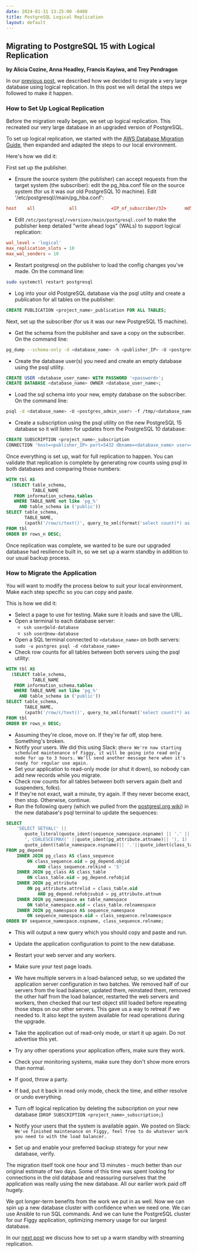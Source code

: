 ```yaml
---
date: 2024-01-31 13:25:00 -0400
title: PostgreSQL Logical Replication
layout: default
---
```


## Migrating to PostgreSQL 15 with Logical Replication 
**by Alicia Cozine, Anna Headley, Francis Kayiwa, and Trey Pendragon**

In our [previous post](2023-11-08-migrating-postgres-via-replication), we described how we decided to migrate a very large database using logical replication. In this post we will detail the steps we followed to make it happen.

### How to Set Up Logical Replication

Before the migration really began, we set up logical replication. This recreated our very large database in an upgraded version of PostgreSQL.

To set up logical replication, we started with the [AWS Database Migration Guide](https://docs.aws.amazon.com/dms/latest/sbs/chap-manageddatabases.postgresql-rds-postgresql-full-load-publisher.html), then expanded and adapted the steps to our local environment.

Here's how we did it:

First set up the publisher.
- Ensure the source system (the publisher) can accept requests from the target system (the subscriber): edit the pg_hba.conf file on the source system (for us it was our old PostgreSQL 10 machine). Edit '/etc/postgresql/<version>/main/pg_hba.conf':
```/etc/postgresql/<version>/main/pg_hba.conf
host    all             all             <IP_of_subscriber/32>       md5
```
<!--more-->
- Edit `/etc/postgresql/<version>/main/postgresql.conf` to make the publisher keep detailed "write ahead logs" (WALs) to support logical replication:
```/etc/postgresql/<version>/main/postgresql.conf
wal_level = 'logical'
max_replication_slots = 10
max_wal_senders = 10
```
- Restart postgresql on the publisher to load the config changes you've made. On the command line:
```bash
sudo systemctl restart postgresql
```
- Log into your old PostgreSQL database via the psql utility and create a publication for all tables on the publisher:
```sql
CREATE PUBLICATION <project_name>_publication FOR ALL TABLES;
```

Next, set up the subscriber (for us it was our new PostgreSQL 15 machine).
- Get the schema from the publisher and save a copy on the subscriber. On the command line:
```bash
pg_dump --schema-only -d <database_name> -h <publisher_IP> -U <postgres_admin_user> -f /tmp/<database_name>-schema.sql --no-owner'
```
- Create the database user(s) you need and create an empty database using the psql utility.
```sql
CREATE USER <database_user_name> WITH PASSWORD '<password>';
CREATE DATABASE <database_name> OWNER <database_user_name>;
```
- Load the sql schema into your new, empty database on the subscriber. On the command line:
```bash
psql -d <database_name> -U <postgres_admin_user> -f /tmp/<database_name>-schema.sql
```
- Create a subscription using the psql utility on the new PostgreSQL 15 database so it will listen for updates from the PostgreSQL 10 database:
```sql
CREATE SUBSCRIPTION <project_name>_subscription
CONNECTION 'host=<publisher_IP> port=5432 dbname=<database_name> user=<postgres_admin_user> password=<postgres_admin_password>' PUBLICATION <project_name>_publication WITH copy_data=true;
```
Once everything is set up, wait for full replication to happen. You can validate that replication is complete by generating row counts using psql in both databases and comparing those numbers:
```sql
WITH tbl AS
  (SELECT table_schema,
          TABLE_NAME
   FROM information_schema.tables
   WHERE TABLE_NAME not like 'pg_%'
     AND table_schema in ('public'))
SELECT table_schema,
       TABLE_NAME,
       (xpath('/row/c/text()', query_to_xml(format('select count(*) as c from %I.%I', table_schema, TABLE_NAME), FALSE, TRUE, '')))[1]::text::int AS rows_n
FROM tbl
ORDER BY rows_n DESC;
```

Once replication was complete, we wanted to be sure our upgraded database had resilience built in, so we set up a warm standby in addition to our usual backup process.

### How to Migrate the Application

You will want to modify the process below to suit your local environment. Make each step specific so you can copy and paste.

This is how we did it:

- Select a page to use for testing. Make sure it loads and save the URL.
- Open a terminal to each database server:
    * `ssh user@old-database`
    * `ssh user@new-database`
- Open a SQL terminal connected to `<database_name>` on both servers: `sudo -u postgres psql -d <database_name>`
- Check row counts for all tables between both servers using the psql utility:
```sql
WITH tbl AS
  (SELECT table_schema,
          TABLE_NAME
   FROM information_schema.tables
   WHERE TABLE_NAME not like 'pg_%'
     AND table_schema in ('public'))
SELECT table_schema,
       TABLE_NAME,
       (xpath('/row/c/text()', query_to_xml(format('select count(*) as c from %I.%I', table_schema, TABLE_NAME), FALSE, TRUE, '')))[1]::text::int AS rows_n
FROM tbl
ORDER BY rows_n DESC;
```
- Assuming they're close, move on. If they're far off, stop here. Something's broken.
- Notify your users. We did this using Slack: `@here We're now starting scheduled maintenance of Figgy, it will be going into read only mode for up to 3 hours. We'll send another message here when it's ready for regular use again.`
- Set your application to read-only mode (or shut it down), so nobody can add new records while you migrate.
- Check row counts for all tables between both servers again (belt and suspenders, folks).
- If they're not exact, wait a minute, try again. If they never become exact, then stop. Otherwise, continue.
- Run the following query (which we pulled from the [postgresl.org wiki](https://wiki.postgresql.org/wiki/Fixing_Sequences)) in the new database's psql terminal to update the sequences:

```sql
SELECT 
    'SELECT SETVAL(' ||
       quote_literal(quote_ident(sequence_namespace.nspname) || '.' || quote_ident(class_sequence.relname)) ||
       ', COALESCE(MAX(' ||quote_ident(pg_attribute.attname)|| '), 1) ) FROM ' ||
       quote_ident(table_namespace.nspname)|| '.'||quote_ident(class_table.relname)|| ';'
FROM pg_depend 
    INNER JOIN pg_class AS class_sequence
        ON class_sequence.oid = pg_depend.objid 
            AND class_sequence.relkind = 'S'
    INNER JOIN pg_class AS class_table
        ON class_table.oid = pg_depend.refobjid
    INNER JOIN pg_attribute 
        ON pg_attribute.attrelid = class_table.oid
            AND pg_depend.refobjsubid = pg_attribute.attnum
    INNER JOIN pg_namespace as table_namespace
        ON table_namespace.oid = class_table.relnamespace
    INNER JOIN pg_namespace AS sequence_namespace
        ON sequence_namespace.oid = class_sequence.relnamespace
ORDER BY sequence_namespace.nspname, class_sequence.relname;
```
- This will output a new query which you should copy and paste and run.

- Update the application configuration to point to the new database.
- Restart your web server and any workers.
- Make sure your test page loads.
- We have multiple servers in a load-balanced setup, so we updated the application server configuration in two batches. We removed half of our servers from the load balancer, updated them, reinstated them, removed the other half from the load balancer, restarted the web servers and workers, then checked that our test object still loaded before repeating those steps on our other servers. This gave us a way to retreat if we needed to. It also kept the system available for read operations during the upgrade.
- Take the application out of read-only mode, or start it up again. Do not advertise this yet.
- Try any other operations your application offers, make sure they work.
- Check your monitoring systems, make sure they don't show more errors than normal.
- If good, throw a party.
- If bad, put it back in read only mode, check the time, and either resolve or undo everything.
- Turn off logical replication by deleting the subscription on your new database (`DROP SUBSCRIPTION <project_name>_subscription;`)
- Notify your users that the system is available again. We posted on Slack: `We've finished maintenance on Figgy, feel free to do whatever work you need to with the load balancer.`
- Set up and enable your preferred backup strategy for your new database, verify.

The migration itself took one hour and 13 minutes - much better than our original estimate of two days. Some of this time was spent looking for connections in the old database and reassuring ourselves that the application was really using the new database. All our earlier work paid off hugely.

We got longer-term benefits from the work we put in as well. Now we can spin up a new database cluster with confidence when we need one. We can use Ansible to run SQL commands. And we can tune the PostgreSQL cluster for our Figgy application, optimizing memory usage for our largest database.

In our [next post](2024-02-07-warm_standby) we discuss how to set up a warm standby with streaming replication.
